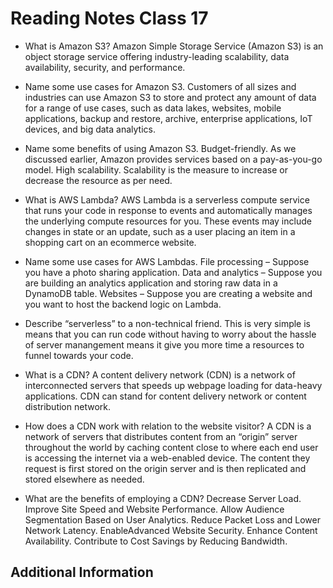 # Reading Notes Class 17

- What is Amazon S3? Amazon Simple Storage Service (Amazon S3) is an object storage service offering industry-leading scalability, data availability, security, and performance.
- Name some use cases for Amazon S3. Customers of all sizes and industries can use Amazon S3 to store and protect any amount of data for a range of use cases, such as data lakes, websites, mobile applications, backup and restore, archive, enterprise applications, IoT devices, and big data analytics.
- Name some benefits of using Amazon S3. Budget-friendly. As we discussed earlier, Amazon provides services based on a pay-as-you-go model.
High scalability. Scalability is the measure to increase or decrease the resource as per need.

- What is AWS Lambda? AWS Lambda is a serverless compute service that runs your code in response to events and automatically manages the underlying compute resources for you. These events may include changes in state or an update, such as a user placing an item in a shopping cart on an ecommerce website.
- Name some use cases for AWS Lambdas. File processing – Suppose you have a photo sharing application.
Data and analytics – Suppose you are building an analytics application and storing raw data in a DynamoDB table.
Websites – Suppose you are creating a website and you want to host the backend logic on Lambda.
- Describe “serverless” to a non-technical friend. This is very simple is means that you can run code without having to worry about the hassle of server manangement means it give you more time a resources to funnel towards your code.

- What is a CDN? A content delivery network (CDN) is a network of interconnected servers that speeds up webpage loading for data-heavy applications. CDN can stand for content delivery network or content distribution network.
- How does a CDN work with relation to the website visitor? A CDN is a network of servers that distributes content from an “origin” server throughout the world by caching content close to where each end user is accessing the internet via a web-enabled device. The content they request is first stored on the origin server and is then replicated and stored elsewhere as needed.
- What are the benefits of employing a CDN? Decrease Server Load. Improve Site Speed and Website Performance. Allow Audience Segmentation Based on User Analytics. Reduce Packet Loss and Lower Network Latency. EnableAdvanced Website Security. Enhance Content Availability. Contribute to Cost Savings by Reducing Bandwidth.


## Additional Information
